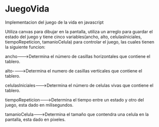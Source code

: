 # JuegoVida
Implementacion del juego de la vida en javascript

Utiliza canvas para dibujar en la pantalla, utiliza un arreglo para guardar el estado del juego y tiene cinco variables(ancho, alto, celulasIniciales, tiempoRepeticion, tamanioCelula) para controlar el juego, las cuales tienen la siguiente funcion:

ancho--->Determina el número de casillas horizontales que contiene el tablero.

alto---->Determina el numero de casillas verticales que contiene el tablero.

celulasIniciales--->Determina el número de celulas vivas que contiene el tablero.

tiempoRepeticion--->Determina el tiempo entre un estado y otro del juego, esta dado en milisegundos.

tamanioCelula--->Determina el tamaño que contendra una celula en la pantalla, esta dado en pixeles.
